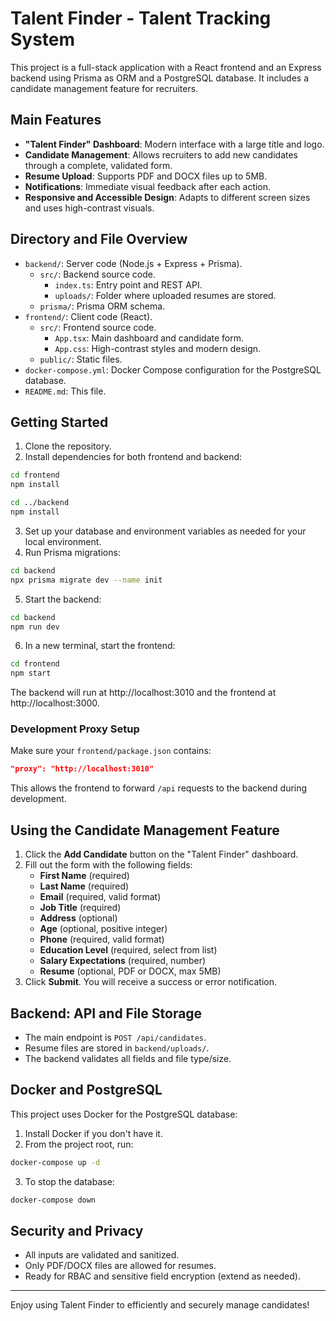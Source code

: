 # Talent Finder - Talent Tracking System

This project is a full-stack application with a React frontend and an Express backend using Prisma as ORM and a PostgreSQL database. It includes a candidate management feature for recruiters.

## Main Features

- **"Talent Finder" Dashboard**: Modern interface with a large title and logo.
- **Candidate Management**: Allows recruiters to add new candidates through a complete, validated form.
- **Resume Upload**: Supports PDF and DOCX files up to 5MB.
- **Notifications**: Immediate visual feedback after each action.
- **Responsive and Accessible Design**: Adapts to different screen sizes and uses high-contrast visuals.

## Directory and File Overview

- `backend/`: Server code (Node.js + Express + Prisma).
  - `src/`: Backend source code.
    - `index.ts`: Entry point and REST API.
    - `uploads/`: Folder where uploaded resumes are stored.
  - `prisma/`: Prisma ORM schema.
- `frontend/`: Client code (React).
  - `src/`: Frontend source code.
    - `App.tsx`: Main dashboard and candidate form.
    - `App.css`: High-contrast styles and modern design.
  - `public/`: Static files.
- `docker-compose.yml`: Docker Compose configuration for the PostgreSQL database.
- `README.md`: This file.

## Getting Started

1. Clone the repository.
2. Install dependencies for both frontend and backend:
```sh
cd frontend
npm install

cd ../backend
npm install
```
3. Set up your database and environment variables as needed for your local environment.
4. Run Prisma migrations:
```sh
cd backend
npx prisma migrate dev --name init
```
5. Start the backend:
```sh
cd backend
npm run dev
```
6. In a new terminal, start the frontend:
```sh
cd frontend
npm start
```

The backend will run at http://localhost:3010 and the frontend at http://localhost:3000.

### Development Proxy Setup
Make sure your `frontend/package.json` contains:
```json
"proxy": "http://localhost:3010"
```
This allows the frontend to forward `/api` requests to the backend during development.

## Using the Candidate Management Feature

1. Click the **Add Candidate** button on the "Talent Finder" dashboard.
2. Fill out the form with the following fields:
   - **First Name** (required)
   - **Last Name** (required)
   - **Email** (required, valid format)
   - **Job Title** (required)
   - **Address** (optional)
   - **Age** (optional, positive integer)
   - **Phone** (required, valid format)
   - **Education Level** (required, select from list)
   - **Salary Expectations** (required, number)
   - **Resume** (optional, PDF or DOCX, max 5MB)
3. Click **Submit**. You will receive a success or error notification.

## Backend: API and File Storage
- The main endpoint is `POST /api/candidates`.
- Resume files are stored in `backend/uploads/`.
- The backend validates all fields and file type/size.

## Docker and PostgreSQL

This project uses Docker for the PostgreSQL database:

1. Install Docker if you don't have it.
2. From the project root, run:
```sh
docker-compose up -d
```
3. To stop the database:
```sh
docker-compose down
```

## Security and Privacy
- All inputs are validated and sanitized.
- Only PDF/DOCX files are allowed for resumes.
- Ready for RBAC and sensitive field encryption (extend as needed).

---

Enjoy using Talent Finder to efficiently and securely manage candidates!